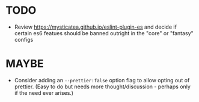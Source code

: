 # TODO

- Review https://mysticatea.github.io/eslint-plugin-es and decide if certain
  es6 featues should be banned outright in the "core" or "fantasy" configs

# MAYBE

- Consider adding an `--prettier:false` option flag to allow opting out of
  prettier. (Easy to do but needs more thought/discussion - perhaps only if
  the need ever arises.)
